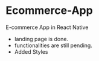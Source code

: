 # Ecommerce-App
E-commerce App in React Native

- landing page is done.
- functionalities are still pending.
- Added Styles
